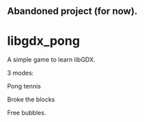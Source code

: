 ## Abandoned project (for now).

# libgdx_pong

A simple game to learn libGDX.

3 modes:

Pong tennis

Broke the blocks

Free bubbles.
